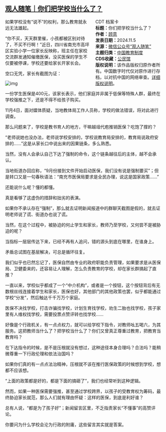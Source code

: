 <!--1730824116000-->
[观人随笔｜你们把学校当什么了？](https://chinadigitaltimes.net/chinese/712852.html)
------

<div style="width:42%;float:right;padding-left:20px;"><div class="su-spoiler su-spoiler-style-fancy su-spoiler-icon-chevron-circle su-spoiler-closed" data-scroll-offset="0" data-anchor-in-url="no"><div class="su-spoiler-title" tabindex="0" role="button"><span class="su-spoiler-icon"></span>CDT 档案卡</div><div class="su-spoiler-content su-u-clearfix su-u-trim"><strong>标题：</strong>你们把学校当什么了？<br><strong>作者：</strong><a href="https://chinadigitaltimes.net/space/观人随笔" target="_blank">顾意</a><br><strong>发表日期：</strong>2024.11.5<br><strong>来源：</strong><a href="https://web.archive.org/web/https://mp.weixin.qq.com/s/myuiYRvdIYu0S6iuwftIUA" target="_blank">微信公众号“观人随笔”</a><br><strong>主题归类：</strong><a href="https://chinadigitaltimes.net/space/中国教育制度" target="_blank">中国教育制度</a><br><strong>CDS收藏：</strong><a href="https://chinadigitaltimes.net/space/%E5%85%AC%E6%B0%91%E9%A6%86" target="_blank" rel="noopener">公民馆</a><br><strong>版权说明：</strong>该作品版权归原作者所有。中国数字时代仅对原作进行存档，以对抗中国的网络审查。<a href="https://chinadigitaltimes.net/chinese/copyright">详细版权说明</a>。</div></div></div><p>如果学校没有“说不”的权利，那么教育就永远无法雄起。</p><p>“你不买，天天群里催，小孩都被区别对待了，不买不行啊！”近日，四川省南充市高坪区实验小学一位家长反映称，班主任在家校交流群发通知催缴医保，没买医保的学生不仅要被停课，学校还要给家长开家长会。</p><p>空口无凭，家长有截图为证：</p><p><img decoding="async" src="https://chinadigitaltimes.net/chinese/files/2024/11/post-712852-672a471ddee67." alt="img"></p><p>一份学生医保是400元，该家长表示，他们家庭并非属于低保等特殊人群，最终在学校强推之下，还是不得不给孩子购买。</p><p>11月4日，面对媒体质疑，当地教体局工作人员称，学校的做法错误，将对此进行调查。</p><p>那么问题来了，学校是教书育人的地方，干嘛越俎代庖推销医保？吃饱了撑的？</p><p>“老师说她也没办法，老师说学校安排的，学校说教育局安排的，教育局说政府安排的……”这是从家长口中说出来的因果链条，多么熟悉。</p><p>当然，没有人会承认自己下达了强制的命令，这个链条越往后的主体，越不会承认。</p><p>当地街道办回应称，“9月份接到文件开始启动医保，我们没有说是强制要买”；但是转口又是一句春秋语法：“南充市医保局要求是全民办理，说这是国家政策……”</p><p>还能说什么呢？懂的都懂。</p><p>真是看够了这虚伪的措辞和拙劣的表演。</p><p>如果你不承认存在“强制”，那么就去证明新闻报道中的群聊天截图是假的，就去证明老师说了谎、街道办也说了谎。</p><p>当然，在这个过程中，被胁迫的何止学生和家长，教师乃至学校，又何尝不是被胁迫的呢？</p><p>当指标一层层传达下来，已经不再有人追问，错的源头到底在哪里，在谁身上。</p><p>矛盾总试图在基层解决，可总是循环往复。</p><p>我们似乎也已然忘记了，医保自然由专业的政府职能负责管理，如果要求是从医保局、卫健委来的，还容易让人理解，怎么负责教育的学校，却在家长群搞起了直推？</p><p>一直以来，学校似乎都成了一个“中介机构”，或者是一个按钮，这个按钮背后有无数根丝线连接着学生和家长，医保也好，其他部门的其他政策也罢，似乎都能通过学校“分发”，然后触达千千万万个家庭。</p><p>医保不决找学校，打击诈骗找学校，计划生育找学校，劝生二胎也找学校，孩子家里有人维权找学校，需要投票点赞评转也找学校……</p><p>好像是个行政机关，有一点点权力，就可以给学校下指令，对教师吆五喝六，为其服务。这把教师当什么了？把学校当什么了？你们又曾真正尊重过教育，把教育当教育吗？</p><p>在下达指令的时候，是不是压根就没有想过，这种途径本身合理吗？合法吗？能稍微尊重一下行政伦理和依法治国吗？</p><p>如果你们真的有一点点法治精神，压根就不该在推行医保政策的时候想到学校，想都不应该想。</p><p>“上面的政策都是好的，都是下面的搞砸了”，我们也经常听到这种逻辑。</p><p>然而，如果一种医保需要强推，甚至通过学校跨界，以孩子的受教育权为筹码，最终胁迫家长就范，那么人们就有理由怀疑：这样的医保，到底是利好谁？</p><p>总有人说，“都是为了孩子好”；新闻留言区里，不乏指责家长“不懂事”的高赞评论。</p><p>你要问为什么学校会沦为行政的附庸，这些留言其实就是答案。</p><div class="addtoany_share_save_container addtoany_content addtoany_content_bottom"><div class="a2a_kit a2a_kit_size_32 addtoany_list" data-a2a-url="https://chinadigitaltimes.net/chinese/712852.html" data-a2a-title="观人随笔｜你们把学校当什么了？"><a class="a2a_button_facebook" href="https://www.addtoany.com/add_to/facebook?linkurl=https%3A%2F%2Fchinadigitaltimes.net%2Fchinese%2F712852.html&amp;linkname=%E8%A7%82%E4%BA%BA%E9%9A%8F%E7%AC%94%EF%BD%9C%E4%BD%A0%E4%BB%AC%E6%8A%8A%E5%AD%A6%E6%A0%A1%E5%BD%93%E4%BB%80%E4%B9%88%E4%BA%86%EF%BC%9F" title="Facebook" rel="nofollow noopener" target="_blank"></a><a class="a2a_button_twitter" href="https://www.addtoany.com/add_to/twitter?linkurl=https%3A%2F%2Fchinadigitaltimes.net%2Fchinese%2F712852.html&amp;linkname=%E8%A7%82%E4%BA%BA%E9%9A%8F%E7%AC%94%EF%BD%9C%E4%BD%A0%E4%BB%AC%E6%8A%8A%E5%AD%A6%E6%A0%A1%E5%BD%93%E4%BB%80%E4%B9%88%E4%BA%86%EF%BC%9F" title="Twitter" rel="nofollow noopener" target="_blank"></a><a class="a2a_button_telegram" href="https://www.addtoany.com/add_to/telegram?linkurl=https%3A%2F%2Fchinadigitaltimes.net%2Fchinese%2F712852.html&amp;linkname=%E8%A7%82%E4%BA%BA%E9%9A%8F%E7%AC%94%EF%BD%9C%E4%BD%A0%E4%BB%AC%E6%8A%8A%E5%AD%A6%E6%A0%A1%E5%BD%93%E4%BB%80%E4%B9%88%E4%BA%86%EF%BC%9F" title="Telegram" rel="nofollow noopener" target="_blank"></a><a class="a2a_button_reddit" href="https://www.addtoany.com/add_to/reddit?linkurl=https%3A%2F%2Fchinadigitaltimes.net%2Fchinese%2F712852.html&amp;linkname=%E8%A7%82%E4%BA%BA%E9%9A%8F%E7%AC%94%EF%BD%9C%E4%BD%A0%E4%BB%AC%E6%8A%8A%E5%AD%A6%E6%A0%A1%E5%BD%93%E4%BB%80%E4%B9%88%E4%BA%86%EF%BC%9F" title="Reddit" rel="nofollow noopener" target="_blank"></a><a class="a2a_button_whatsapp" href="https://www.addtoany.com/add_to/whatsapp?linkurl=https%3A%2F%2Fchinadigitaltimes.net%2Fchinese%2F712852.html&amp;linkname=%E8%A7%82%E4%BA%BA%E9%9A%8F%E7%AC%94%EF%BD%9C%E4%BD%A0%E4%BB%AC%E6%8A%8A%E5%AD%A6%E6%A0%A1%E5%BD%93%E4%BB%80%E4%B9%88%E4%BA%86%EF%BC%9F" title="WhatsApp" rel="nofollow noopener" target="_blank"></a><a class="a2a_button_email" href="https://www.addtoany.com/add_to/email?linkurl=https%3A%2F%2Fchinadigitaltimes.net%2Fchinese%2F712852.html&amp;linkname=%E8%A7%82%E4%BA%BA%E9%9A%8F%E7%AC%94%EF%BD%9C%E4%BD%A0%E4%BB%AC%E6%8A%8A%E5%AD%A6%E6%A0%A1%E5%BD%93%E4%BB%80%E4%B9%88%E4%BA%86%EF%BC%9F" title="Email" rel="nofollow noopener" target="_blank"></a><a class="a2a_button_copy_link" href="https://www.addtoany.com/add_to/copy_link?linkurl=https%3A%2F%2Fchinadigitaltimes.net%2Fchinese%2F712852.html&amp;linkname=%E8%A7%82%E4%BA%BA%E9%9A%8F%E7%AC%94%EF%BD%9C%E4%BD%A0%E4%BB%AC%E6%8A%8A%E5%AD%A6%E6%A0%A1%E5%BD%93%E4%BB%80%E4%B9%88%E4%BA%86%EF%BC%9F" title="Copy Link" rel="nofollow noopener" target="_blank"></a><a class="a2a_dd addtoany_share_save addtoany_share" href="https://www.addtoany.com/share"></a></div></div>
